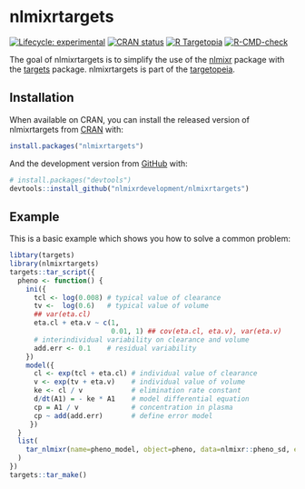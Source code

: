 
<!-- README.md is generated from README.Rmd. Please edit that file -->

# nlmixrtargets

<!-- badges: start -->

[![Lifecycle:
experimental](https://img.shields.io/badge/lifecycle-experimental-orange.svg)](https://lifecycle.r-lib.org/articles/stages.html#experimental)
[![CRAN
status](https://www.r-pkg.org/badges/version/nlmixrtargets)](https://CRAN.R-project.org/package=nlmixrtargets)
[![R
Targetopia](https://img.shields.io/badge/R_Targetopia-member-blue?style=flat&labelColor=gray)](https://wlandau.github.io/targetopia/)
[![R-CMD-check](https://github.com/nlmixrdevelopment/nlmixrtargets/workflows/R-CMD-check/badge.svg)](https://github.com/nlmixrdevelopment/nlmixrtargets/actions)
<!-- badges: end -->

The goal of nlmixrtargets is to simplify the use of the
[nlmixr](https://github.com/nlmixrdevelopment/nlmixr) package with the
[targets](https://docs.ropensci.org/targets/) package. nlmixrtargets is
part of the
[targetopeia](https://wlandau.github.io/targetopia/packages.html).

## Installation

When available on CRAN, you can install the released version of
nlmixrtargets from [CRAN](https://CRAN.R-project.org) with:

``` r
install.packages("nlmixrtargets")
```

And the development version from [GitHub](https://github.com/) with:

``` r
# install.packages("devtools")
devtools::install_github("nlmixrdevelopment/nlmixrtargets")
```

## Example

This is a basic example which shows you how to solve a common problem:

``` r
libtary(targets)
library(nlmixrtargets)
targets::tar_script({
  pheno <- function() {
    ini({
      tcl <- log(0.008) # typical value of clearance
      tv <-  log(0.6)   # typical value of volume
      ## var(eta.cl)
      eta.cl + eta.v ~ c(1,
                         0.01, 1) ## cov(eta.cl, eta.v), var(eta.v)
      # interindividual variability on clearance and volume
      add.err <- 0.1    # residual variability
    })
    model({
      cl <- exp(tcl + eta.cl) # individual value of clearance
      v <- exp(tv + eta.v)    # individual value of volume
      ke <- cl / v            # elimination rate constant
      d/dt(A1) = - ke * A1    # model differential equation
      cp = A1 / v             # concentration in plasma
      cp ~ add(add.err)       # define error model
     })
  }
  list(
    tar_nlmixr(name=pheno_model, object=pheno, data=nlmixr::pheno_sd, est="saem")
  )
})
targets::tar_make()
```
